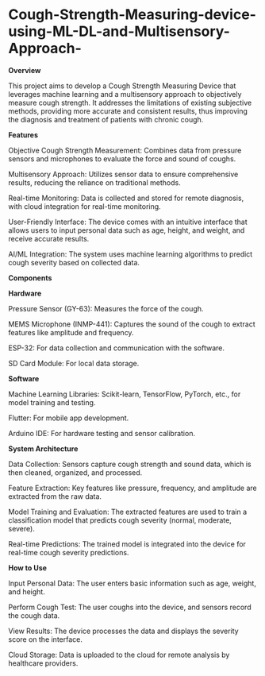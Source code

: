 # Cough-Strength-Measuring-device-using-ML-DL-and-Multisensory-Approach-

**Overview**

This project aims to develop a Cough Strength Measuring Device that leverages machine learning and a multisensory approach to objectively measure cough strength. It addresses the limitations of existing subjective methods, providing more accurate and consistent results, thus improving the diagnosis and treatment of patients with chronic cough.

**Features**

Objective Cough Strength Measurement: Combines data from pressure sensors and microphones to evaluate the force and sound of coughs.

Multisensory Approach: Utilizes sensor data to ensure comprehensive results, reducing the reliance on traditional methods.

Real-time Monitoring: Data is collected and stored for remote diagnosis, with cloud integration for real-time monitoring.

User-Friendly Interface: The device comes with an intuitive interface that allows users to input personal data such as age, height, and weight, and receive accurate results.

AI/ML Integration: The system uses machine learning algorithms to predict cough severity based on collected data.

**Components**

**Hardware**

Pressure Sensor (GY-63): Measures the force of the cough.

MEMS Microphone (INMP-441): Captures the sound of the cough to extract features like amplitude and frequency.

ESP-32: For data collection and communication with the software.

SD Card Module: For local data storage.

**Software**

Machine Learning Libraries: Scikit-learn, TensorFlow, PyTorch, etc., for model training and testing.

Flutter: For mobile app development.

Arduino IDE: For hardware testing and sensor calibration.

**System Architecture**

Data Collection: Sensors capture cough strength and sound data, which is then cleaned, organized, and processed.

Feature Extraction: Key features like pressure, frequency, and amplitude are extracted from the raw data.

Model Training and Evaluation: The extracted features are used to train a classification model that predicts cough severity (normal, moderate, severe).

Real-time Predictions: The trained model is integrated into the device for real-time cough severity predictions.

**How to Use**

Input Personal Data: The user enters basic information such as age, weight, and height.

Perform Cough Test: The user coughs into the device, and sensors record the cough data.

View Results: The device processes the data and displays the severity score on the interface.

Cloud Storage: Data is uploaded to the cloud for remote analysis by healthcare providers.

